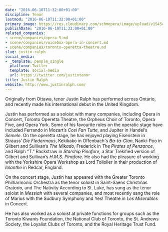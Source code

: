 ```yaml
---
date: "2016-06-10T11:32:00+01:00"
discipline: Tenor
lastmod: "2016-06-10T11:32:00+01:00"
primary_image: https://res.cloudinary.com/schmopera/image/upload/v1545409169/media/webhook-uploads/1465554672839/2016-06-10---Justin-Ralph.jpg.jpg
publishDate: "2016-06-10T11:32:00+01:00"
related_companies:
- scene/companies/opera-5.md
- scene/companies/voicebox-opera-in-concert.md
- scene/companies/toronto-operetta-theatre.md
slug: justin-ralph
social_media:
- _template: people_single
  platform: Twitter
  template: social-media
  url: https://twitter.com/justintenor
title: Justin Ralph
website: http://www.justinralph.com/
---
```


Originally from Ottawa, tenor Justin Ralph has performed across Ontario, and recently made his international debut in the United Kingdom.

Justin has performed as a soloist with many companies, including Opera in Concert, Toronto Operetta Theatre, the Orpheus Choir of Toronto,  Opera Five, and Opera York. Some of his favourite roles on the operatic stage have included Ferrando in Mozart’s *Cosi Fan Tutte*, and Jupiter in Handel’s *Semele*. On the operetta stage, he has enjoyed playing Eisenstein in Strauss’ *Die Fledermaus*, Kekikako in Offenbach's *Ba-ta-Clan*, Nanki-Poo in Gilbert and Sullivan’s *The Mikado*, Frederick in *The Pirates of Penzance*, and Ralph “T.” Rackstraw in *Starship Pinafore*, a Star Trekified version of Gilbert and Sullivan’s *H.M.S. Pinafore*. He also had the pleasure of working with the Yorkshire Opera Workshop as Lord Tolloller in their production of *Iolanthe* in Redcar, England. 

On the concert stage, Justin has appeared with the Greater Toronto Philharmonic Orchestra as the tenor soloist in Saint-Saens Christmas Oratorio, and The Nativity According to St. Luke, has sung as the tenor soloist in *Messiah* with several companies, and most recently sang the role of Marius with the Sudbury Symphony and Yes! Theatre in *Les Miserables* in Concert. 

He has also worked as a soloist at private functions for groups such as the Toronto Kiwanis Foundation, the National Club of Toronto, the St. Andrews Society, the Loyalist Clubs of Toronto, and the Royal Heritage Trust Fund.
